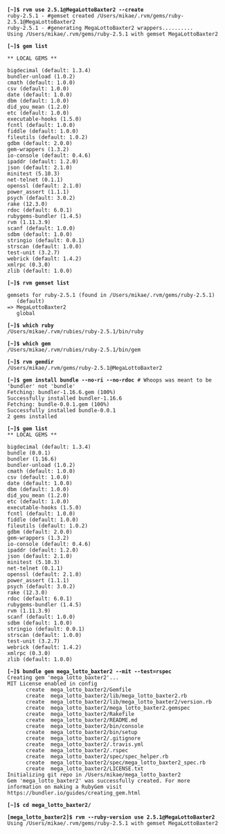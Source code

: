 <pre><code>
<b>[~]$ rvm use 2.5.1@MegaLottoBaxter2 --create</b>
ruby-2.5.1 - #gemset created /Users/mikae/.rvm/gems/ruby-2.5.1@MegaLottoBaxter2
ruby-2.5.1 - #generating MegaLottoBaxter2 wrappers..........
Using /Users/mikae/.rvm/gems/ruby-2.5.1 with gemset MegaLottoBaxter2

<b>[~]$ gem list</b>

** LOCAL GEMS **

bigdecimal (default: 1.3.4)
bundler-unload (1.0.2)
cmath (default: 1.0.0)
csv (default: 1.0.0)
date (default: 1.0.0)
dbm (default: 1.0.0)
did_you_mean (1.2.0)
etc (default: 1.0.0)
executable-hooks (1.5.0)
fcntl (default: 1.0.0)
fiddle (default: 1.0.0)
fileutils (default: 1.0.2)
gdbm (default: 2.0.0)
gem-wrappers (1.3.2)
io-console (default: 0.4.6)
ipaddr (default: 1.2.0)
json (default: 2.1.0)
minitest (5.10.3)
net-telnet (0.1.1)
openssl (default: 2.1.0)
power_assert (1.1.1)
psych (default: 3.0.2)
rake (12.3.0)
rdoc (default: 6.0.1)
rubygems-bundler (1.4.5)
rvm (1.11.3.9)
scanf (default: 1.0.0)
sdbm (default: 1.0.0)
stringio (default: 0.0.1)
strscan (default: 1.0.0)
test-unit (3.2.7)
webrick (default: 1.4.2)
xmlrpc (0.3.0)
zlib (default: 1.0.0)

<b>[~]$ rvm gemset list</b>

gemsets for ruby-2.5.1 (found in /Users/mikae/.rvm/gems/ruby-2.5.1)
   (default)
=> MegaLottoBaxter2
   global

<b>[~]$ which ruby</b>
/Users/mikae/.rvm/rubies/ruby-2.5.1/bin/ruby

<b>[~]$ which gem</b>
/Users/mikae/.rvm/rubies/ruby-2.5.1/bin/gem

<b>[~]$ rvm gemdir</b>
/Users/mikae/.rvm/gems/ruby-2.5.1@MegaLottoBaxter2

<b>[~]$ gem install bundle --no-ri --no-rdoc</b> # Whoops was meant to be 'bundler' not 'bundle'
Fetching: bundler-1.16.6.gem (100%)
Successfully installed bundler-1.16.6
Fetching: bundle-0.0.1.gem (100%)
Successfully installed bundle-0.0.1
2 gems installed

<b>[~]$ gem list</b>
** LOCAL GEMS **

bigdecimal (default: 1.3.4)
bundle (0.0.1)
bundler (1.16.6)
bundler-unload (1.0.2)
cmath (default: 1.0.0)
csv (default: 1.0.0)
date (default: 1.0.0)
dbm (default: 1.0.0)
did_you_mean (1.2.0)
etc (default: 1.0.0)
executable-hooks (1.5.0)
fcntl (default: 1.0.0)
fiddle (default: 1.0.0)
fileutils (default: 1.0.2)
gdbm (default: 2.0.0)
gem-wrappers (1.3.2)
io-console (default: 0.4.6)
ipaddr (default: 1.2.0)
json (default: 2.1.0)
minitest (5.10.3)
net-telnet (0.1.1)
openssl (default: 2.1.0)
power_assert (1.1.1)
psych (default: 3.0.2)
rake (12.3.0)
rdoc (default: 6.0.1)
rubygems-bundler (1.4.5)
rvm (1.11.3.9)
scanf (default: 1.0.0)
sdbm (default: 1.0.0)
stringio (default: 0.0.1)
strscan (default: 1.0.0)
test-unit (3.2.7)
webrick (default: 1.4.2)
xmlrpc (0.3.0)
zlib (default: 1.0.0)

<b>[~]$ bundle gem mega_lotto_baxter2 --mit --test=rspec</b>
Creating gem 'mega_lotto_baxter2'...
MIT License enabled in config
      create  mega_lotto_baxter2/Gemfile
      create  mega_lotto_baxter2/lib/mega_lotto_baxter2.rb
      create  mega_lotto_baxter2/lib/mega_lotto_baxter2/version.rb
      create  mega_lotto_baxter2/mega_lotto_baxter2.gemspec
      create  mega_lotto_baxter2/Rakefile
      create  mega_lotto_baxter2/README.md
      create  mega_lotto_baxter2/bin/console
      create  mega_lotto_baxter2/bin/setup
      create  mega_lotto_baxter2/.gitignore
      create  mega_lotto_baxter2/.travis.yml
      create  mega_lotto_baxter2/.rspec
      create  mega_lotto_baxter2/spec/spec_helper.rb
      create  mega_lotto_baxter2/spec/mega_lotto_baxter2_spec.rb
      create  mega_lotto_baxter2/LICENSE.txt
Initializing git repo in /Users/mikae/mega_lotto_baxter2
Gem 'mega_lotto_baxter2' was successfully created. For more information on making a RubyGem visit https://bundler.io/guides/creating_gem.html

<b>[~]$ cd mega_lotto_baxter2/</b>

<b>[mega_lotto_baxter2]$ rvm --ruby-version use 2.5.1@MegaLottoBaxter2</b>
Using /Users/mikae/.rvm/gems/ruby-2.5.1 with gemset MegaLottoBaxter2
</pre></code>

